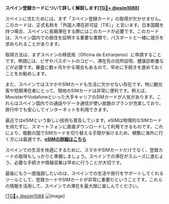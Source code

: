 **スペイン登録カードについて詳しく解説します[[TG💪+ @esim1088](https://t.me/s/esim1088)]**

スペインに住むためには、まず「スペイン登録カード」の取得が欠かせません。このカードは、正式名称を「外国人滞在許可証（TIE）」と言います。日本国籍を持つ場合、スペインに長期滞在する際にはこのカードが必要です。このカードは、スペイン国内での居住を証明する重要な書類で、パスポートと一緒に提示を求められることがあります。

取得方法は、まずスペインの移民局（Oficina de Extranjeros）に申請することです。申請には、ビザやパスポートのコピー、滞在先の住所証明、健康診断書などが必要です。審査に数ヶ月かかる場合もあるので、早めに手続きを進めておくことをお勧めします。

また、スペインではスマホやSIMカードも生活に欠かせない存在です。特に観光客や短期滞在者にとって、現地のSIMカードは非常に便利です。例えば、MovistarやVodafoneといった大手キャリアのSIMカードが人気があります。これらはスペイン国内での通話やデータ通信が使い放題のプランが充実しており、旅行中でも安心してインターネットを利用できます。

最近ではeSIMという新しい技術も普及しています。eSIMは物理的なSIMカードを持たずに、スマートフォンに直接ダウンロードして利用できるものです。これにより、複数の国でSIMカードを切り替える手間が省けるため、頻繁に海外に行く方には最適です。**[eSIMの詳細はこちら](https://www.esim1088.com/)**

スペインでの生活を快適にするために、スマホやSIMカードだけでなく、登録カードの取得もしっかりと準備しましょう。スペインでの滞在がスムーズに進むよう、必要な手続きや情報収集は早めに行うことが大切です。

最後にもう一度強調したいのは、スペインでの生活や旅行をサポートしてくれるツールとして、登録カードやSIMカードが非常に重要だということです。これらの情報を活用して、スペインでの滞在を最大限に楽しんでください。

[[TG💪+ @esim1088](https://t.me/s/esim1088) ![Image](https://i.postimg.cc/Y0z9fWf4/image.png)]